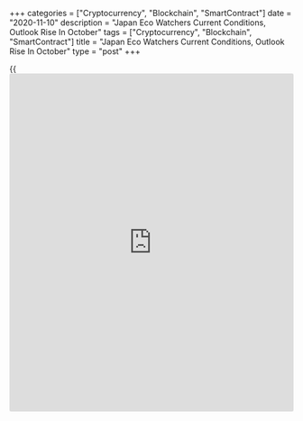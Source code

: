 +++
categories = ["Cryptocurrency", "Blockchain", "SmartContract"]
date = "2020-11-10"
description = "Japan Eco Watchers Current Conditions, Outlook Rise In October"
tags = ["Cryptocurrency", "Blockchain", "SmartContract"]
title = "Japan Eco Watchers Current Conditions, Outlook Rise In October"
type = "post"
+++

{{<iframe id="large-banner" src="https://www.bounty.group/#slide=16.0" width="100%" height="600" scrolling="no" style="border: 0px solid rgb(216, 221, 230); border-radius: 3px;">}}

A measure of the public assessment of the Japanese [economy][1]
increased further in October, survey data from the Cabinet Office showed
on Tuesday.

The current conditions index of the Economy Watchers' Survey, which
measures the current situation of the economy, increased to 54.5 in
October from 49.3 in September. Economists had forecast a score of 57.6.

However, a reading below 50 suggests pessimism.

The outlook index that signals future activity rose to 49.1 in October
from 48.3 in the previous month. Economists had expected a score of
59.2.

For comments and feedback [contact](https://www.playgroundfx.com/contact/): editorial@rtt[news](https://www.letsplayfx.com/blog/forex-news-website/).com

[Economic News][1]

 **What parts of the world are seeing the best (and worst) economic
performances lately? Click[here][2] to check out our [Econ Scorecard][2]
and find out! See up-to-the-moment [ranking](https://www.playgroundfx.com/blog/crypto-exchange-ranking/)s for the best and worst
performers in [GDP][3], [unemployment rate][4], [inflation][5] and much
more.**

   1. www.rtt[news](https://www.letsplayfx.com/blog/forex-news-website/).com/Content/EconomicNews.aspx
   2. www.rtt[news](https://www.letsplayfx.com/blog/forex-news-website/).com/economic-scorecard/world-rank/PPI/highest-performance.aspx
   3. www.rtt[news](https://www.letsplayfx.com/blog/forex-news-website/).com/economic-scorecard/world-rank/GDP/highest-performance.aspx
   4. www.rtt[news](https://www.letsplayfx.com/blog/forex-news-website/).com/economic-scorecard/world-rank/unemployment-rate/lowest-performance.aspx
   5. www.rtt[news](https://www.letsplayfx.com/blog/forex-news-website/).com/economic-scorecard/world-rank/CPI/highest-performance.aspx